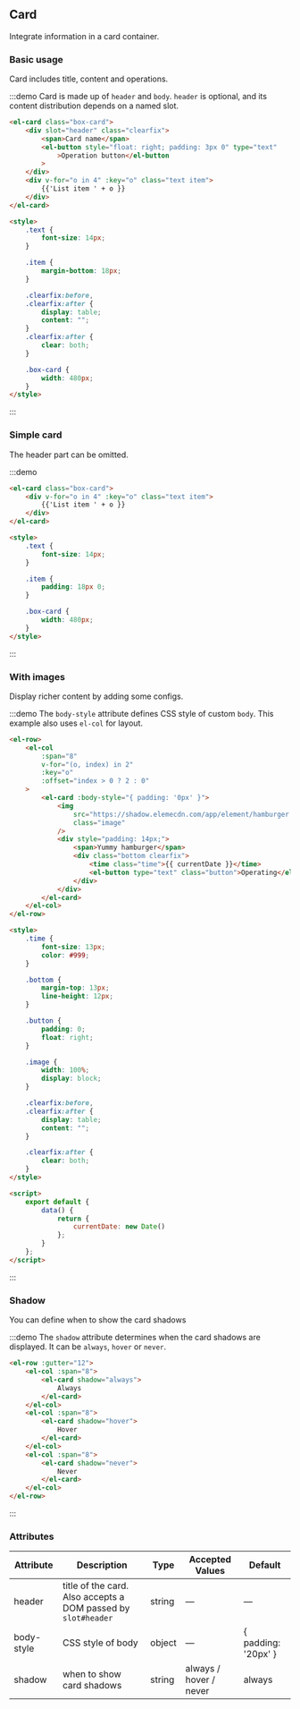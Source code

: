 ## Card

Integrate information in a card container.

### Basic usage

Card includes title, content and operations.

:::demo Card is made up of `header` and `body`. `header` is optional, and its content distribution depends on a named slot.

```html
<el-card class="box-card">
	<div slot="header" class="clearfix">
		<span>Card name</span>
		<el-button style="float: right; padding: 3px 0" type="text"
			>Operation button</el-button
		>
	</div>
	<div v-for="o in 4" :key="o" class="text item">
		{{'List item ' + o }}
	</div>
</el-card>

<style>
	.text {
		font-size: 14px;
	}

	.item {
		margin-bottom: 18px;
	}

	.clearfix:before,
	.clearfix:after {
		display: table;
		content: "";
	}
	.clearfix:after {
		clear: both;
	}

	.box-card {
		width: 480px;
	}
</style>
```

:::

### Simple card

The header part can be omitted.

:::demo

```html
<el-card class="box-card">
	<div v-for="o in 4" :key="o" class="text item">
		{{'List item ' + o }}
	</div>
</el-card>

<style>
	.text {
		font-size: 14px;
	}

	.item {
		padding: 18px 0;
	}

	.box-card {
		width: 480px;
	}
</style>
```

:::

### With images

Display richer content by adding some configs.

:::demo The `body-style` attribute defines CSS style of custom `body`. This example also uses `el-col` for layout.

```html
<el-row>
	<el-col
		:span="8"
		v-for="(o, index) in 2"
		:key="o"
		:offset="index > 0 ? 2 : 0"
	>
		<el-card :body-style="{ padding: '0px' }">
			<img
				src="https://shadow.elemecdn.com/app/element/hamburger.9cf7b091-55e9-11e9-a976-7f4d0b07eef6.png"
				class="image"
			/>
			<div style="padding: 14px;">
				<span>Yummy hamburger</span>
				<div class="bottom clearfix">
					<time class="time">{{ currentDate }}</time>
					<el-button type="text" class="button">Operating</el-button>
				</div>
			</div>
		</el-card>
	</el-col>
</el-row>

<style>
	.time {
		font-size: 13px;
		color: #999;
	}

	.bottom {
		margin-top: 13px;
		line-height: 12px;
	}

	.button {
		padding: 0;
		float: right;
	}

	.image {
		width: 100%;
		display: block;
	}

	.clearfix:before,
	.clearfix:after {
		display: table;
		content: "";
	}

	.clearfix:after {
		clear: both;
	}
</style>

<script>
	export default {
		data() {
			return {
				currentDate: new Date()
			};
		}
	};
</script>
```

:::

### Shadow

You can define when to show the card shadows

:::demo The `shadow` attribute determines when the card shadows are displayed. It can be `always`, `hover` or `never`.

```html
<el-row :gutter="12">
	<el-col :span="8">
		<el-card shadow="always">
			Always
		</el-card>
	</el-col>
	<el-col :span="8">
		<el-card shadow="hover">
			Hover
		</el-card>
	</el-col>
	<el-col :span="8">
		<el-card shadow="never">
			Never
		</el-card>
	</el-col>
</el-row>
```

:::

### Attributes

| Attribute  | Description                                                   | Type   | Accepted Values        | Default             |
| ---------- | ------------------------------------------------------------- | ------ | ---------------------- | ------------------- |
| header     | title of the card. Also accepts a DOM passed by `slot#header` | string | —                      | —                   |
| body-style | CSS style of body                                             | object | —                      | { padding: '20px' } |
| shadow     | when to show card shadows                                     | string | always / hover / never | always              |
